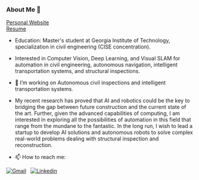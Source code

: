 ### About Me 👋  
[Personal Website](https://pareespathak.wixsite.com/webpage)  
[Resume](https://drive.google.com/file/d/1sYy1z_qpHptMRXlbfP9sJsVOXG-jXI3f/view?usp=sharing)

- Education: Master's student at Georgia Institute of Technology, specialization in civil engineering (CISE concentration).  
- Interested in Computer Vision, Deep Learning, and Visual SLAM for automation in civil engineering, autonomous navigation, intelligent transportation systems, and structural inspections.
- 🔭 I’m working on Autonomous civil inspections and intelligent transportation systems.
- My recent research has proved that AI and robotics could be the key to bridging the gap between future construction and the current state of the art. Further, given the advanced capabilities of computing, I am interested in exploring all the possibilities of automation in this field that range from the mundane to the fantastic. In the long run, I wish to lead a startup to develop AI solutions and autonomous robots to solve complex real-world problems dealing with structural inspection and reconstruction.
 
- 📫 How to reach me:

[![Gmail](https://img.shields.io/badge/Gmail-D14836?style=for-the-badge&logo=gmail&logoColor=white)](mailto:pareespathak1@gmail.com)
&nbsp;  [![Linkedin](https://img.shields.io/badge/LinkedIn-0077B5?style=for-the-badge&logo=linkedin&logoColor=white)][linkedin]
&nbsp; 

[linkedin]: https://www.linkedin.com/in/pareese-pathak-6b743a1b5/


